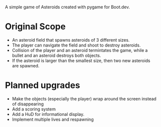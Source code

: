 A simple game of Asteroids created with pygame for Boot.dev.

# Original Scope
- An asteroid field that spawns asteroids of 3 different sizes. 
- The player can navigate the field and shoot to destroy asteroids.
- Collision of the player and an asteroid termintates the game, while a bullet and an asteroid destroys both objects. 
- If the asteroid is larger than the smallest size, then two new asteroids are spawned.

# Planned upgrades
 - Make the objects (especially the player) wrap around the screen instead of disappearing
 - Add a scoring system
 - Add a HuD for informational display.
 - Implement multiple lives and respawning
